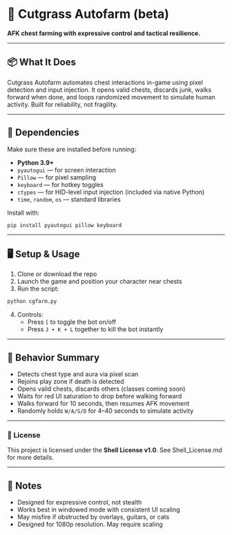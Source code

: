 # 🌾 Cutgrass Autofarm  (beta)
**AFK chest farming with expressive control and tactical resilience.**

---

## 📦 What It Does

Cutgrass Autofarm automates chest interactions in-game using pixel detection and input injection. It opens valid chests, discards junk, walks forward when done, and loops randomized movement to simulate human activity. Built for reliability, not fragility.

---

## 🧰 Dependencies

Make sure these are installed before running:

- **Python 3.9+**
- `pyautogui` — for screen interaction  
- `Pillow` — for pixel sampling  
- `keyboard` — for hotkey toggles  
- `ctypes` — for HID-level input injection (included via native Python)  
- `time`, `random`, `os` — standard libraries

Install with:

```bash
pip install pyautogui pillow keyboard
```

---

## 🖥️ Setup & Usage

1. Clone or download the repo  
2. Launch the game and position your character near chests  
3. Run the script:

```bash
python cgfarm.py
```

4. Controls:
   - Press `[` to toggle the bot on/off  
   - Press `J + K + L` together to kill the bot instantly

---

## 🧭 Behavior Summary

- Detects chest type and aura via pixel scan  
- Rejoins play zone if death is detected
- Opens valid chests, discards others  (classes coming soon)
- Waits for red UI saturation to drop before walking forward  
- Walks forward for 10 seconds, then resumes AFK movement  
- Randomly holds `W/A/S/D` for 4–40 seconds to simulate activity  

---

### 🐚 License

This project is licensed under the **Shell License v1.0**. See Shell_License.md for more details.

---

## 🧪 Notes

- Designed for expressive control, not stealth  
- Works best in windowed mode with consistent UI scaling  
- May misfire if obstructed by overlays, guitars, or cats  
- Designed for 1080p resolution. May require scaling
